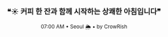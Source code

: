<div align="center">

<br>

<h3>❝☀️ 커피 한 잔과 함께 시작하는 상쾌한 아침입니다❞</h3>

<sub>07:00 AM • Seoul 🌦️ • by CrowRish</sub>

<br>

</div>